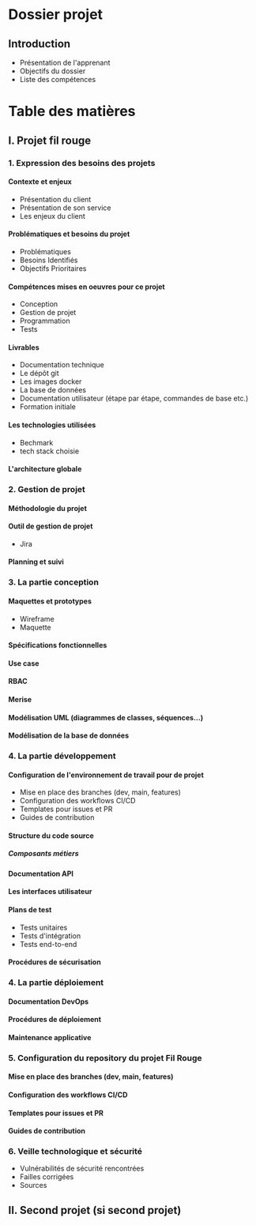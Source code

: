 # Dossier projet
## Introduction
- Présentation de l'apprenant
- Objectifs du dossier
- Liste des compétences

# Table des matières
## I. Projet fil rouge 
### 1. Expression des besoins des projets
#### Contexte et enjeux
- Présentation du client
- Présentation de son service
- Les enjeux du client
#### Problématiques et besoins du projet
- Problématiques
- Besoins Identifiés
- Objectifs Prioritaires
#### Compétences mises en oeuvres pour ce projet
- Conception
- Gestion de projet
- Programmation
- Tests
#### Livrables
- Documentation technique
- Le dépôt git
- Les images docker
- La base de données
- Documentation utilisateur (étape par étape, commandes de base etc.)
- Formation initiale
#### Les technologies utilisées
- Bechmark
- tech stack choisie
#### L'architecture globale

### 2. Gestion de projet
#### Méthodologie du projet

#### Outil de gestion de projet
- Jira
#### Planning et suivi

### 3. La partie conception
#### Maquettes et prototypes
- Wireframe
- Maquette
#### Spécifications fonctionnelles
#### Use case
#### RBAC
#### Merise
#### Modélisation UML (diagrammes de classes, séquences...)
#### Modélisation de la base de données

### 4. La partie développement
#### Configuration de l'environnement de travail pour de projet
- Mise en place des branches (dev, main, features)
- Configuration des workflows CI/CD
- Templates pour issues et PR
- Guides de contribution
#### Structure du code source
##### Composants métiers
#### Documentation API
#### Les interfaces utilisateur
#### Plans de test
- Tests unitaires
- Tests d'intégration
- Tests end-to-end
#### Procédures de sécurisation

### 4. La partie déploiement
#### Documentation DevOps
#### Procédures de déploiement
#### Maintenance applicative
         
### 5. Configuration du repository du projet Fil Rouge
#### Mise en place des branches (dev, main, features)
#### Configuration des workflows CI/CD
#### Templates pour issues et PR
#### Guides de contribution

### 6. Veille technologique et sécurité
- Vulnérabilités de sécurité rencontrées
- Failles corrigées
- Sources

## II. Second projet (si second projet)
